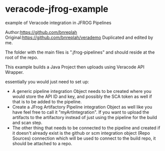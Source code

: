 # veracode-jfrog-example
 example of Veracode integration in JFROG Pipelines

Author:https://github.com/bnreplah
Original:https://github.com/bnreplah/verademo
Duplicated and edited by me.

The folder with the main files is ".jfrog-pipelines" and should reside at the root of the repo. 

This example builds a Java Project then uploads using Veracode API Wrapper. 


essentially you would just need to set up:
 - A generic pipeline integration Object needs to be created where you would store the API ID and key, and possibly the SCA token as well if that is to be added to the pipeline.
 - Create a JFrog Artifactory Pipeline integration  Object as well like you have feel free to call it "myArtIntegration". If you want to upload the artifacts to the artifactory instead of just using the pipeline for the build and scan step.
 - The other thing that needs to be connected to the pipeline and created if it doesn't already exist is the github or scm integration object (Repo Sources) connection which will be used to connect to the build repo, it should be attached to a repo.
